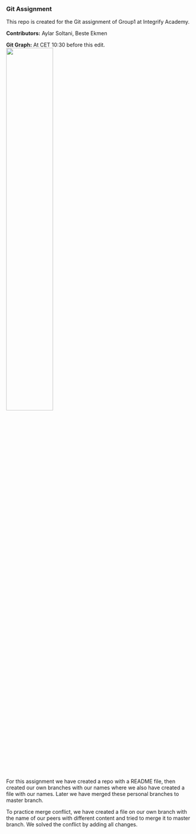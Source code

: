 ### Git Assignment
This repo is created for the Git assignment of Group1 at Integrify Academy.

**Contributors:** Aylar Soltani, Beste Ekmen

**Git Graph:** At CET 10:30 before this edit.
<img src="https://i.imgur.com/HVLxi9h.png" width=50% />

For this assignment we have created a repo with a README file, then created our own branches with our names where we also have created a file with our names. Later we have merged these personal branches to master branch.

To practice merge conflict, we have created a file on our own branch with the name of our peers with different content and tried to merge it to master branch. We solved the conflict by adding all changes.

